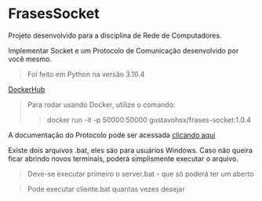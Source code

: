 # FrasesSocket

Projeto desenvolvido para a disciplina de Rede de Computadores.

Implementar Socket e um Protocolo de Comunicação desenvolvido por você mesmo.

>Foi feito em Python na versão 3.10.4


[DockerHub](https://hub.docker.com/repository/docker/gustavohsx/frases-socket)
>Para rodar usando Docker, utilize o comando: 
>>docker run -it -p 50000:50000 gustavohsx/frases-socket:1.0.4


A documentação do Protocolo pode ser acessada [clicando aqui](https://docs.google.com/document/d/1QZykIyZQsbNP39wQJSB7Se5PfQrCul0deqCUwJkVpdo/edit?usp=share_link)


Existe dois arquivos .bat, eles são para usuários Windows. Caso não queira ficar abrindo novos terminais, poderá simplismente executar o arquivo.
>Deve-se executar primeiro o server.bat - que só poderá ter um aberto

>Pode executar cliente.bat quantas vezes desejar
